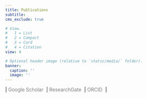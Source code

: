 ```yaml
---
title: Publications
subtitle:
cms_exclude: true

# View.
#   1 = List
#   2 = Compact
#   3 = Card
#   4 = Citation
view: 4

# Optional header image (relative to `static/media/` folder).
banner:
  caption: ''
  image: ''
---
```


<style>
  .icon-container {
    font-size: 1.1em;
  }
  .icon-container a {
    color: #808080;
    text-decoration: none;
    margin-right: 5px;
  }
</style>

<div class="icon-container">
  | <a href="https://scholar.google.com/citations?user=U4t214wAAAAJ&hl=en" target="_blank">
    <i class="ai ai-google-scholar"></i> Google Scholar
  </a> |
  <a href="https://www.researchgate.net/profile/Jiadong-Dan" target="_blank">
    <i class="ai ai-researchgate"></i> ResearchGate
  </a> |
  <a href="https://orcid.org/0000-0002-0225-5563" target="_blank">
    <i class="ai ai-orcid"></i> ORCID
  </a> |
</div>
<br />
